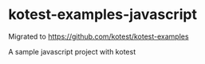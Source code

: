 # kotest-examples-javascript

Migrated to https://github.com/kotest/kotest-examples

A sample javascript project with kotest

